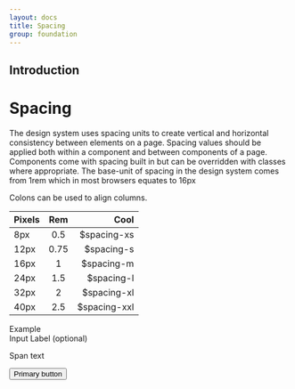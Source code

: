 ```yaml
---
layout: docs
title: Spacing
group: foundation
---
```


## Introduction

# Spacing

The design system uses spacing units to create vertical and horizontal consistency between elements on a page.
Spacing values should be applied both within a component and between components of a page. Components come with spacing built in but can be overridden with classes where appropriate.
The base-unit of spacing in the design system comes from 1rem which in most browsers equates to 16px


Colons can be used to align columns.

| Pixels    | Rem   | Cool           |
| --------- |:-----:| -------------: |
| 8px       | 0.5   |   $spacing-xs  |
| 12px      | 0.75  |   $spacing-s   |
| 16px      | 1     |   $spacing-m   |
| 24px      | 1.5   |   $spacing-l   |
| 32px      | 2     |   $spacing-xl  |
| 40px      | 2.5   |   $spacing-xxl |

<div class="c-example">
    <span class="c-example__tag">Example</span>
    <div class="c-example__box">
        <label>Input Label (optional)</label>
        <p>Span text</p>    
        <button type="button" class="c-btn c-btn--primary">Primary button</button>
    </div>
</div>
